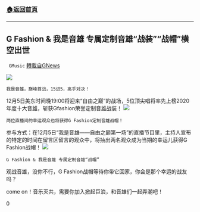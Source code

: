 ###  [:house:返回首頁](https://github.com/ourhimalayas/txt)
---

## G Fashion &amp; 我是音雄 专属定制音雄“战装”“战帽”横空出世
` GMusic` [轉載自GNews](https://gnews.org/zh-hans/620426/)

![]()![](https://gnews-media-offload.s3.amazonaws.com/wp-content/uploads/2020/12/05123050/4.jpeg)

```
我是音雄，巅峰首战，15进5，高手对决！
```


12月5日美东时间晚19:00将迎来“自由之巅”的战场，5位顶尖唱将率先上榜2020年度十大音雄，斩获Gfashion荣誉定制音雄战装！
![]()![](https://gnews-media-offload.s3.amazonaws.com/wp-content/uploads/2020/12/05123406/1.jpeg)

```
两位直播间的幸运观众也将获得G Fashion定制音雄战帽！
```


参与方式：在12月5日“我是音雄——自由之巅第一场”的直播节目里，主持人宣布的特定的时间在留言区留言的观众中，将抽出两名观众成为当期的幸运儿获得G Fashion战帽！
![]()![](https://gnews-media-offload.s3.amazonaws.com/wp-content/uploads/2020/12/05123351/3.jpeg)

```
G Fashion & 我是音雄 专属定制音雄“战帽”
```


观战音雄，没你不行，G Fashion战帽等待你带它回家，你会是那个幸运的战友吗？

come on！音乐灭共，需要你加入掀起巨浪，和音雄们一起弄潮吧！

0
